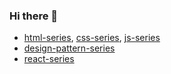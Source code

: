 ### Hi there 👋

- [html-series](https://github.com/FengShangWuQi/html-series), [css-series](https://github.com/FengShangWuQi/css-series), [js-series](https://github.com/FengShangWuQi/js-series)
- [design-pattern-series](https://github.com/FengShangWuQi/design-pattern-series)
- [react-series](https://github.com/FengShangWuQi/react-series)

